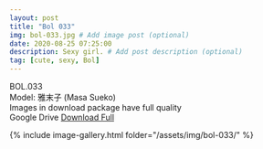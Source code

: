 ```yaml
---
layout: post
title: "Bol 033"
img: bol-033.jpg # Add image post (optional)
date: 2020-08-25 07:25:00
description: Sexy girl. # Add post description (optional)
tag: [cute, sexy, Bol]
---
```

BOL.033  
Model: 雅末子 (Masa Sueko)                                                                 
Images in download package have full quality                    
Google Drive [Download Full](http://gestyy.com/ew8TlQ)

{% include image-gallery.html folder="/assets/img/bol-033/" %}
